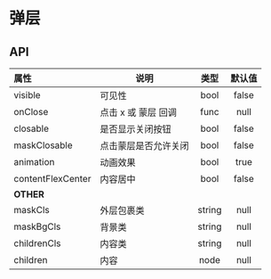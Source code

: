 # 弹层



## API


| 属性   | 说明      |   类型   |   默认值   |
| :-------- | ------ | :----: | :-----: |
| visible | 可见性 | bool | false |
| onClose | 点击 x 或 蒙层 回调 | func | null |
| closable | 是否显示关闭按钮	 | bool | false |
| maskClosable | 点击蒙层是否允许关闭 | bool | false |
| animation | 动画效果 | bool | true |
| contentFlexCenter | 内容居中 | bool | false |
| **OTHER** ||||
| maskCls | 外层包裹类 | string | null |
| maskBgCls | 背景类 | string | null |
| childrenCls | 内容类 | string | null |
| children | 内容 | node | null |